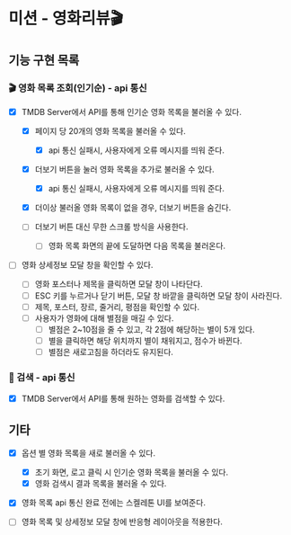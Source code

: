 # 미션 - 영화리뷰🎬

## 기능 구현 목록

### 🎬 영화 목록 조회(인기순) - api 통신

- [x] TMDB Server에서 API를 통해 인기순 영화 목록을 불러올 수 있다.

  - [x] 페이지 당 20개의 영화 목록을 불러올 수 있다.

    - [x] api 통신 실패시, 사용자에게 오류 메시지를 띄워 준다.

  - [x] 더보기 버튼을 눌러 영화 목록을 추가로 불러올 수 있다.

    - [x] api 통신 실패시, 사용자에게 오류 메시지를 띄워 준다.

  - [x] 더이상 불러올 영화 목록이 없을 경우, 더보기 버튼을 숨긴다.

  - [ ] 더보기 버튼 대신 무한 스크롤 방식을 사용한다.
    - [ ] 영화 목록 화면의 끝에 도달하면 다음 목록을 불러온다.

- [ ] 영화 상세정보 모달 창을 확인할 수 있다.
  - [ ] 영화 포스터나 제목을 클릭하면 모달 창이 나타단다.
  - [ ] ESC 키를 누르거나 닫기 버튼, 모달 창 바깥을 클릭하면 모달 창이 사라진다.
  - [ ] 제목, 포스터, 장르, 줄거리, 평점을 확인할 수 있다.
  - [ ] 사용자가 영화에 대해 별점을 매길 수 있다.
    - [ ] 별점은 2~10점을 줄 수 있고, 각 2점에 해당하는 별이 5개 있다.
    - [ ] 별을 클릭하면 해당 위치까지 별이 채워지고, 점수가 바뀐다.
    - [ ] 별점은 새로고침을 하더라도 유지된다.

### 🔎 검색 - api 통신

- [x] TMDB Server에서 API를 통해 원하는 영화를 검색할 수 있다.

## 기타

- [x] 옵션 별 영화 목록을 새로 불러올 수 있다.

  - [x] 초기 화면, 로고 클릭 시 인기순 영화 목록을 불러올 수 있다.
  - [x] 영화 검색시 결과 목록을 불러올 수 있다.

- [x] 영화 목록 api 통신 완료 전에는 스켈레톤 UI를 보여준다.
- [ ] 영화 목록 및 상세정보 모달 창에 반응형 레이아웃을 적용한다.
